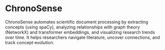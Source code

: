 # ChronoSense
ChronoSense automates scientific document processing by extracting concepts (using spaCy), analyzing relationships with graph theory (NetworkX) and transformer embeddings, and visualizing research trends over time. It helps researchers navigate literature, uncover connections, and track concept evolution.
